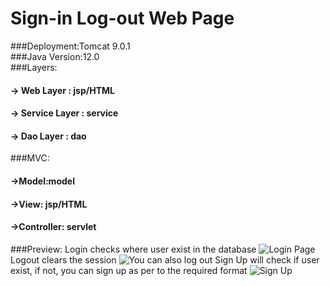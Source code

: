 # Sign-in Log-out Web Page #
###Deployment:Tomcat 9.0.1  
###Java Version:12.0   
###Layers:    
#### -> Web Layer : jsp/HTML   
#### -> Service Layer : service  
#### -> Dao Layer : dao  
###MVC:    
#### ->Model:model   
#### ->View: jsp/HTML   
#### ->Controller: servlet   
###Preview:
Login checks where user exist in the database
![Login Page](https://github.com/KamyC/Java_Web_Project/blob/master/Preview%20Pics/login.png)
Logout clears the session
![You can also log out](https://github.com/KamyC/Java_Web_Project/blob/master/Preview%20Pics/logout.png)
Sign Up will check if user exist, if not, you can sign up as per to the required format 
![Sign Up](https://github.com/KamyC/Java_Web_Project/blob/master/Preview%20Pics/signup.png)